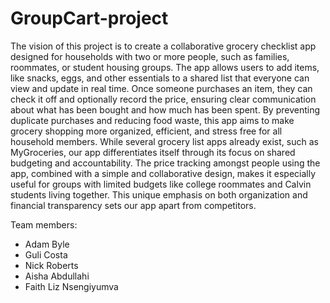 # GroupCart-project

The vision of this project is to create a collaborative grocery checklist app designed for households with two or more people, such as families, roommates, or student housing groups. The app allows users to add items, like  snacks, eggs, and other essentials to a shared list that everyone can view and update in real time. Once someone purchases an item, they can check it off and optionally record the price, ensuring clear communication about what has been bought and how much has been spent. By preventing duplicate purchases and reducing food waste, this app aims to make grocery shopping more organized, efficient, and stress free for all household members.
While several grocery list apps already exist, such as MyGroceries, our app differentiates itself through its focus on shared budgeting and accountability. The price tracking amongst people using the app, combined with a simple and collaborative design, makes it especially useful for groups with limited budgets like college roommates and  Calvin students living together. This unique emphasis on both organization and financial transparency sets our app apart from competitors.

Team members:
* Adam Byle
* Guli Costa
* Nick Roberts
* Aisha Abdullahi
* Faith Liz Nsengiyumva

